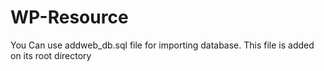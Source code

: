 # WP-Resource

You Can use addweb_db.sql file for importing database. This file is added on its root directory
